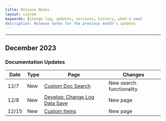 ```yaml
---
title: Release Notes
layout: custom
keywords: [change log, updates, versions, history, what's new]
description: Release notes for the previous month's updates
---
```

* * *

## December 2023

### Documentation Updates

| Date | Type | Page | Changes |
|---|---|---|---|
| 12/7 | New | [Custom Doc Search](/schemas/custom_search) | New search functionality |
| 12/8 | New | [Develop: Change Log Data Save](/wDeveloper/L-Dev-ChangelogDataSave.html) | New page |
| 12/15 | New | [Custom Items](/wDeveloper/CustomItems.html) | New page |
